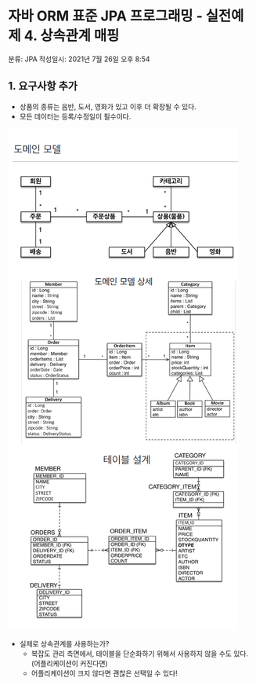 # 자바 ORM 표준 JPA 프로그래밍 - 실전예제 4. 상속관계 매핑

분류:  JPA
작성일시: 2021년 7월 26일 오후 8:54

## 1. 요구사항 추가

- 상품의 종류는 음반, 도서, 영화가 있고 이후 더 확장될 수 있다.
- 모든 데이터는 등록/수정일이 필수이다.

![%E1%84%8C%E1%85%A1%E1%84%87%E1%85%A1%20ORM%20%E1%84%91%E1%85%AD%E1%84%8C%E1%85%AE%E1%86%AB%20JPA%20%E1%84%91%E1%85%B3%E1%84%85%E1%85%A9%E1%84%80%E1%85%B3%E1%84%85%E1%85%A2%E1%84%86%E1%85%B5%E1%86%BC%20-%20%E1%84%89%E1%85%B5%E1%86%AF%E1%84%8C%E1%85%A5%E1%86%AB%E1%84%8B%E1%85%A8%E1%84%8C%E1%85%A6%204%20%E1%84%89%E1%85%A1%E1%86%BC%E1%84%89%205bdf7d1a85704805b0ecdee0d4caa3a0/Untitled.png](https://github.com/LemonDouble/TIL/blob/main/JPA/img/Untitled%2022.png)

- 실제로 상속관계를 사용하는가?
    - 복잡도 관리 측면에서, 테이블을 단순화하기 위해서 사용하지 않을 수도 있다. (어플리케이션이 커진다면)
    - 어플리케이션이 크지 않다면 괜찮은 선택일 수 있다!